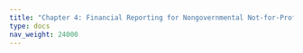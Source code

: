 ```yaml
---
title: "Chapter 4: Financial Reporting for Nongovernmental Not-for-Profit Entities"
type: docs
nav_weight: 24000
---
```

